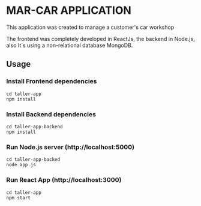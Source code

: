 # MAR-CAR APPLICATION
This application was created to manage a customer's car workshop

The frontend was completely developed in ReactJs, the backend in Node.js, also It´s using a 
non-relational database MongoDB. 

## Usage

### Install Frontend dependencies

```
cd taller-app
npm install
```

### Install Backend dependencies

```
cd taller-app-backend
npm install
```

### Run Node.js server (http://localhost:5000)

```
cd taller-app-backed
node app.js
```

### Run React App (http://localhost:3000)

```
cd taller-app
npm start
```
